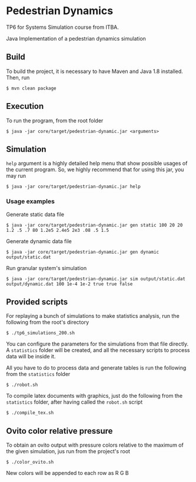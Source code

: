 # Pedestrian Dynamics
TP6 for Systems Simulation course from ITBA.

Java Implementation of a pedestrian dynamics simulation
## Build
To build the project, it is necessary to have Maven and Java 1.8 installed.
Then, run

    $ mvn clean package

## Execution
To run the program, from the root folder

    $ java -jar core/target/pedestrian-dynamic.jar <arguments>

## Simulation
`help` argument is a highly detailed help menu that show possible usages of the current program.
So, we highly recommend that for using this jar, you may run

    $ java -jar core/target/pedestrian-dynamic.jar help

### Usage examples

Generate static data file

    $ java -jar core/target/pedestrian-dynamic.jar gen static 100 20 20 1.2 .5 .7 80 1.2e5 2.4e5 2e3 .08 .5 1.5

Generate dynamic data file

    $ java -jar core/target/pedestrian-dynamic.jar gen dynamic output/static.dat

Run granular system's simulation

    $ java -jar core/target/pedestrian-dynamic.jar sim output/static.dat output/dynamic.dat 100 1e-4 1e-2 true true false

## Provided scripts
For replaying a bunch of simulations to make statistics analysis, run the following from the root's directory

    $ ./tp6_simulations_200.sh

You can configure the parameters for the simulations from that file directly.
A `statistics` folder will be created, and all the necessary scripts to process data will be inside it.

All you have to do to process data and generate tables is run the following from the `statistics` folder

    $ ./robot.sh

To compile latex documents with graphics, just do the following from the `statistics` folder,
 after having called the `robot.sh` script

    $ ./compile_tex.sh

## Ovito color relative pressure
To obtain an ovito output with pressure colors relative to the maximum of the given simulation, jus run from the project's root

    $ ./color_ovito.sh

New colors will be appended to each row as R G B
